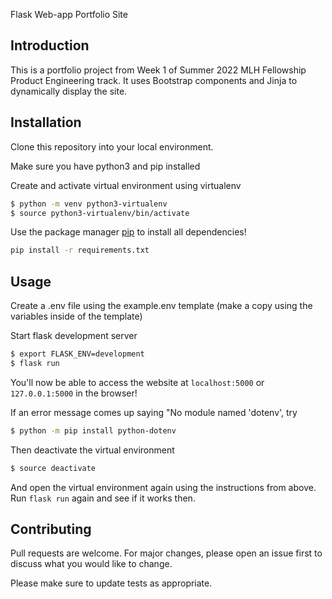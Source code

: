 Flask Web-app Portfolio Site

## Introduction

This is a portfolio project from Week 1 of Summer 2022 MLH Fellowship Product Engineering track. It uses Bootstrap components and Jinja to dynamically display the site.

## Installation

Clone this repository into your local environment.

Make sure you have python3 and pip installed

Create and activate virtual environment using virtualenv
```bash
$ python -m venv python3-virtualenv
$ source python3-virtualenv/bin/activate
```

Use the package manager [pip](https://pip.pypa.io/en/stable/) to install all dependencies!

```bash
pip install -r requirements.txt
```

## Usage

Create a .env file using the example.env template (make a copy using the variables inside of the template)

Start flask development server
```bash
$ export FLASK_ENV=development
$ flask run
```

You'll now be able to access the website at `localhost:5000` or `127.0.0.1:5000` in the browser! 

If an error message comes up saying "No module named 'dotenv', try

```bash
$ python -m pip install python-dotenv
```
Then deactivate the virtual environment
```bash
$ source deactivate
```
And open the virtual environment again using the instructions from above. Run `flask run` again and see if it works then.


## Contributing

Pull requests are welcome. For major changes, please open an issue first to discuss what you would like to change.

Please make sure to update tests as appropriate.
